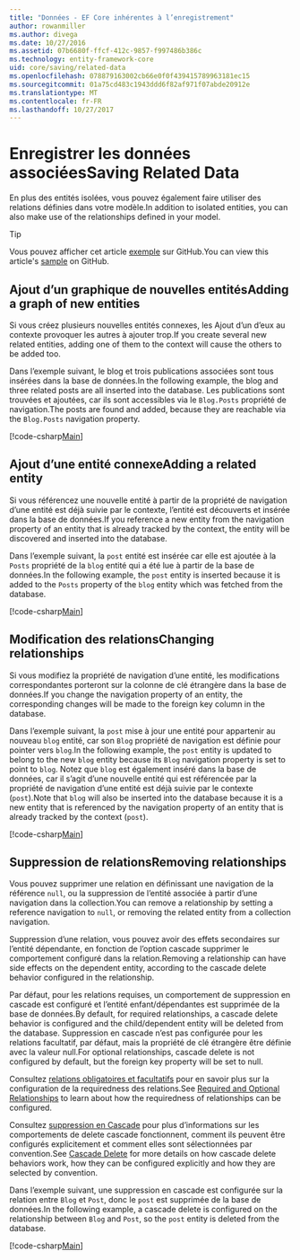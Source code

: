 ```yaml
---
title: "Données - EF Core inhérentes à l’enregistrement"
author: rowanmiller
ms.author: divega
ms.date: 10/27/2016
ms.assetid: 07b6680f-ffcf-412c-9857-f997486b386c
ms.technology: entity-framework-core
uid: core/saving/related-data
ms.openlocfilehash: 078879163002cb66e0f0f439415789963181ec15
ms.sourcegitcommit: 01a75cd483c1943ddd6f82af971f07abde20912e
ms.translationtype: MT
ms.contentlocale: fr-FR
ms.lasthandoff: 10/27/2017
---
```

# <a name="saving-related-data"></a><span data-ttu-id="d9b4d-102">Enregistrer les données associées</span><span class="sxs-lookup"><span data-stu-id="d9b4d-102">Saving Related Data</span></span>

<span data-ttu-id="d9b4d-103">En plus des entités isolées, vous pouvez également faire utiliser des relations définies dans votre modèle.</span><span class="sxs-lookup"><span data-stu-id="d9b4d-103">In addition to isolated entities, you can also make use of the relationships defined in your model.</span></span>

> [!TIP]  
> <span data-ttu-id="d9b4d-104">Vous pouvez afficher cet article [exemple](https://github.com/aspnet/EntityFramework.Docs/tree/master/samples/core/Saving/Saving/RelatedData/) sur GitHub.</span><span class="sxs-lookup"><span data-stu-id="d9b4d-104">You can view this article's [sample](https://github.com/aspnet/EntityFramework.Docs/tree/master/samples/core/Saving/Saving/RelatedData/) on GitHub.</span></span>

## <a name="adding-a-graph-of-new-entities"></a><span data-ttu-id="d9b4d-105">Ajout d’un graphique de nouvelles entités</span><span class="sxs-lookup"><span data-stu-id="d9b4d-105">Adding a graph of new entities</span></span>

<span data-ttu-id="d9b4d-106">Si vous créez plusieurs nouvelles entités connexes, les Ajout d’un d’eux au contexte provoquer les autres à ajouter trop.</span><span class="sxs-lookup"><span data-stu-id="d9b4d-106">If you create several new related entities, adding one of them to the context will cause the others to be added too.</span></span>

<span data-ttu-id="d9b4d-107">Dans l’exemple suivant, le blog et trois publications associées sont tous insérées dans la base de données.</span><span class="sxs-lookup"><span data-stu-id="d9b4d-107">In the following example, the blog and three related posts are all inserted into the database.</span></span> <span data-ttu-id="d9b4d-108">Les publications sont trouvées et ajoutées, car ils sont accessibles via le `Blog.Posts` propriété de navigation.</span><span class="sxs-lookup"><span data-stu-id="d9b4d-108">The posts are found and added, because they are reachable via the `Blog.Posts` navigation property.</span></span>

[!code-csharp[Main](../../../samples/core/Saving/Saving/RelatedData/Sample.cs#AddingGraphOfEntities)]

## <a name="adding-a-related-entity"></a><span data-ttu-id="d9b4d-109">Ajout d’une entité connexe</span><span class="sxs-lookup"><span data-stu-id="d9b4d-109">Adding a related entity</span></span>

<span data-ttu-id="d9b4d-110">Si vous référencez une nouvelle entité à partir de la propriété de navigation d’une entité est déjà suivie par le contexte, l’entité est découverts et insérée dans la base de données.</span><span class="sxs-lookup"><span data-stu-id="d9b4d-110">If you reference a new entity from the navigation property of an entity that is already tracked by the context, the entity will be discovered and inserted into the database.</span></span>

<span data-ttu-id="d9b4d-111">Dans l’exemple suivant, la `post` entité est insérée car elle est ajoutée à la `Posts` propriété de la `blog` entité qui a été lue à partir de la base de données.</span><span class="sxs-lookup"><span data-stu-id="d9b4d-111">In the following example, the `post` entity is inserted because it is added to the `Posts` property of the `blog` entity which was fetched from the database.</span></span>

[!code-csharp[Main](../../../samples/core/Saving/Saving/RelatedData/Sample.cs#AddingRelatedEntity)]

## <a name="changing-relationships"></a><span data-ttu-id="d9b4d-112">Modification des relations</span><span class="sxs-lookup"><span data-stu-id="d9b4d-112">Changing relationships</span></span>

<span data-ttu-id="d9b4d-113">Si vous modifiez la propriété de navigation d’une entité, les modifications correspondantes porteront sur la colonne de clé étrangère dans la base de données.</span><span class="sxs-lookup"><span data-stu-id="d9b4d-113">If you change the navigation property of an entity, the corresponding changes will be made to the foreign key column in the database.</span></span>

<span data-ttu-id="d9b4d-114">Dans l’exemple suivant, la `post` mise à jour une entité pour appartenir au nouveau `blog` entité, car son `Blog` propriété de navigation est définie pour pointer vers `blog`.</span><span class="sxs-lookup"><span data-stu-id="d9b4d-114">In the following example, the `post` entity is updated to belong to the new `blog` entity because its `Blog` navigation property is set to point to `blog`.</span></span> <span data-ttu-id="d9b4d-115">Notez que `blog` est également inséré dans la base de données, car il s’agit d’une nouvelle entité qui est référencée par la propriété de navigation d’une entité est déjà suivie par le contexte (`post`).</span><span class="sxs-lookup"><span data-stu-id="d9b4d-115">Note that `blog` will also be inserted into the database because it is a new entity that is referenced by the navigation property of an entity that is already tracked by the context (`post`).</span></span>

[!code-csharp[Main](../../../samples/core/Saving/Saving/RelatedData/Sample.cs#ChangingRelationships)]

## <a name="removing-relationships"></a><span data-ttu-id="d9b4d-116">Suppression de relations</span><span class="sxs-lookup"><span data-stu-id="d9b4d-116">Removing relationships</span></span>

<span data-ttu-id="d9b4d-117">Vous pouvez supprimer une relation en définissant une navigation de la référence `null`, ou la suppression de l’entité associée à partir d’une navigation dans la collection.</span><span class="sxs-lookup"><span data-stu-id="d9b4d-117">You can remove a relationship by setting a reference navigation to `null`, or removing the related entity from a collection navigation.</span></span>

<span data-ttu-id="d9b4d-118">Suppression d’une relation, vous pouvez avoir des effets secondaires sur l’entité dépendante, en fonction de l’option cascade supprimer le comportement configuré dans la relation.</span><span class="sxs-lookup"><span data-stu-id="d9b4d-118">Removing a relationship can have side effects on the dependent entity, according to the cascade delete behavior configured in the relationship.</span></span>

<span data-ttu-id="d9b4d-119">Par défaut, pour les relations requises, un comportement de suppression en cascade est configuré et l’entité enfant/dépendantes est supprimée de la base de données.</span><span class="sxs-lookup"><span data-stu-id="d9b4d-119">By default, for required relationships, a cascade delete behavior is configured and the child/dependent entity will be deleted from the database.</span></span> <span data-ttu-id="d9b4d-120">Suppression en cascade n’est pas configurée pour les relations facultatif, par défaut, mais la propriété de clé étrangère être définie avec la valeur null.</span><span class="sxs-lookup"><span data-stu-id="d9b4d-120">For optional relationships, cascade delete is not configured by default, but the foreign key property will be set to null.</span></span>

<span data-ttu-id="d9b4d-121">Consultez [relations obligatoires et facultatifs](../modeling/relationships.md#required-and-optional-relationships) pour en savoir plus sur la configuration de la requiredness des relations.</span><span class="sxs-lookup"><span data-stu-id="d9b4d-121">See [Required and Optional Relationships](../modeling/relationships.md#required-and-optional-relationships) to learn about how the requiredness of relationships can be configured.</span></span>

<span data-ttu-id="d9b4d-122">Consultez [suppression en Cascade](cascade-delete.md) pour plus d’informations sur les comportements de delete cascade fonctionnent, comment ils peuvent être configurés explicitement et comment elles sont sélectionnées par convention.</span><span class="sxs-lookup"><span data-stu-id="d9b4d-122">See [Cascade Delete](cascade-delete.md) for more details on how cascade delete behaviors work, how they can be configured explicitly and  how they are selected by convention.</span></span>

<span data-ttu-id="d9b4d-123">Dans l’exemple suivant, une suppression en cascade est configurée sur la relation entre `Blog` et `Post`, donc le `post` est supprimée de la base de données.</span><span class="sxs-lookup"><span data-stu-id="d9b4d-123">In the following example, a cascade delete is configured on the relationship between `Blog` and `Post`, so the `post` entity is deleted from the database.</span></span>

[!code-csharp[Main](../../../samples/core/Saving/Saving/RelatedData/Sample.cs#RemovingRelationships)]
